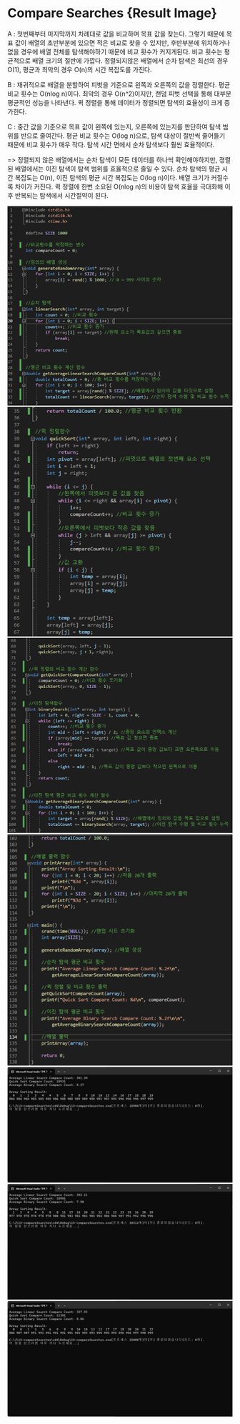# Compare Searches {Result Image}
A : 첫번째부터 마지막까지 차례대로 값을 비교하며 목표 값을 찾는다. 그렇기 때문에 목표 값이 배열의 초반부분에 있으면 적은 비교로 찾을 수 있지만, 후반부분에 위치하거나 없을 경우에 배열 전체를 탐색해야하기 때문에 비교 횟수가 커지게된다. 비교 횟수는 평균적으로 배열 크기의 절반에 가깝다. 정렬되지않은 배열에서 순차 탐색은 최선의 경우 O(1), 평균과 최악의 경우 O(n)의 시간 복잡도를 가진다.

B : 재귀적으로 배열을 분할하여 피벗을 기준으로 왼쪽과 오른쪽의 값을 정렬한다. 평균 비교 횟수는 O(nlog n)이다. 최악의 경우 O(n^2)이지만, 랜덤 피벗 선택을 통해 대부분 평균적인 성능을 나타낸다. 퀵 정렬을 통해 데이터가 정렬되면 탐색의 효율성이 크게 증가한다.

C : 중간 값을 기준으로 목표 값이 왼쪽에 있는지, 오른쪽에 있는지를 판단하여 탐색 범위를 반으로 줄여간다. 평균 비교 횟수는 O(log n)으로, 탐색 대상이 절반씩 줄어들기 때문에 비교 횟수가 매우 작다. 탐색 시간 면에서 순차 탐색보다 훨씬 효율적이다.

=> 정렬되지 않은 배열에서는 순차 탐색이 모든 데이터를 하나씩 확인해야하지만, 졍렬된 배열에서는 이진 탐색이 탐색 범위를 효율적으로 줄일 수 있다. 순차 탐색의 평균 시간 복잡도는 O(n), 이진 탐색의 평균 시간 복잡도는 O(log n)이다. 배열 크기가 커질수록 차이가 커진다. 퀵 정렬에 한번 소요된 O(nlog n)의 비용이 탐색 효율을 극대화해 이후 반복되는 탐색에서 시간절약이 된다.

![](./1.png)
![](./2.png)
![](./3.png)
![](./4.png)
![](./실행결과1.png)
![](./실행결과2.png)
![](./실행결과3.png)
